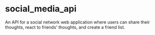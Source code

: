 # social_media_api
An API for a social network web application where users can share their thoughts, react to friends' thoughts, and create a friend list.
